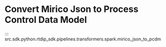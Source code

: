 # Convert Mirico Json to Process Control Data Model
::: src.sdk.python.rtdip_sdk.pipelines.transformers.spark.mirico_json_to_pcdm
